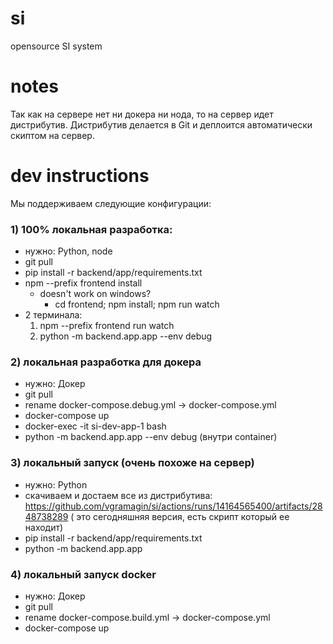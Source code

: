 # si
opensource SI system

# notes

Так как на сервере нет ни докера ни нода, то на сервер идет дистрибутив.
Дистрибутив делается в Git и деплоится автоматически скиптом на сервер.

# dev instructions

Мы поддерживаем следующие конфигурации:
### 1) 100% локальная разработка:
- нужно: Python, node
- git pull
- pip install -r backend/app/requirements.txt
- npm --prefix frontend install 
   - doesn't work on windows?
     - cd frontend; npm install; npm run watch
- 2 терминала:
  1. npm --prefix frontend run watch
  2. python -m backend.app.app --env debug

### 2) локальная разработка для докера
- нужно: Докер
- git pull
- rename docker-compose.debug.yml -> docker-compose.yml 
- docker-compose up
- docker-exec -it si-dev-app-1 bash
- python -m backend.app.app --env debug (внутри container)

### 3) локальный запуск (очень похоже на сервер)
- нужно: Python
- скачиваем и достаем все из дистрибутива: https://github.com/vgramagin/si/actions/runs/14164565400/artifacts/2848738289 ( это сегодняшняя версия, есть скрипт который ее находит)
- pip install -r backend/app/requirements.txt
- python -m backend.app.app

### 4) локальный запуск docker
- нужно: Докер
- git pull
- rename docker-compose.build.yml -> docker-compose.yml 
- docker-compose up